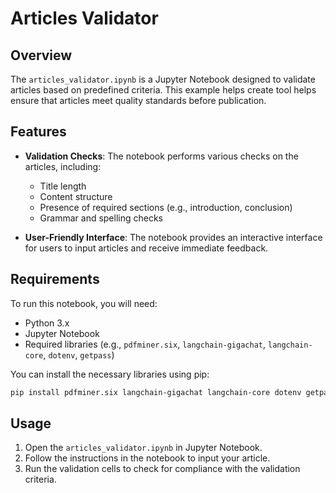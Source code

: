 # Articles Validator

## Overview

The `articles_validator.ipynb` is a Jupyter Notebook designed to validate articles based on predefined criteria. This example helps create tool helps ensure that articles meet quality standards before publication.

## Features

- **Validation Checks**: The notebook performs various checks on the articles, including:
  - Title length
  - Content structure
  - Presence of required sections (e.g., introduction, conclusion)
  - Grammar and spelling checks

- **User-Friendly Interface**: The notebook provides an interactive interface for users to input articles and receive immediate feedback.

## Requirements

To run this notebook, you will need:

- Python 3.x
- Jupyter Notebook
- Required libraries (e.g., `pdfminer.six`, `langchain-gigachat`, `langchain-core`, `dotenv`, `getpass`)

You can install the necessary libraries using pip:

```bash
pip install pdfminer.six langchain-gigachat langchain-core dotenv getpass
```

## Usage

1. Open the `articles_validator.ipynb` in Jupyter Notebook.
2. Follow the instructions in the notebook to input your article.
3. Run the validation cells to check for compliance with the validation criteria.
